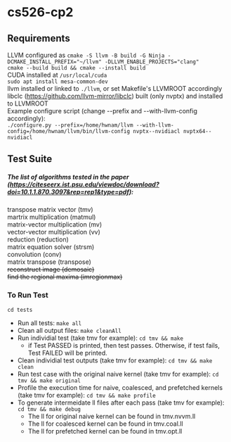 # cs526-cp2

## Requirements
LLVM configured as `cmake -S llvm -B build -G Ninja -DCMAKE_INSTALL_PREFIX="~/llvm" -DLLVM_ENABLE_PROJECTS="clang"`  
`cmake --build build && cmake --install build`    
CUDA installed at `/usr/local/cuda`  
`sudo apt install mesa-common-dev`  
llvm installed or linked to `./llvm`, or set Makefile's LLVMROOT accordingly  
libclc (https://github.com/llvm-mirror/libclc) built (only nvptx) and installed to LLVMROOT  
Example configure script (change --prefix and --with-llvm-config accordingly):  
`./configure.py --prefix=/home/hwnam/llvm --with-llvm-config=/home/hwnam/llvm/bin/llvm-config nvptx--nvidiacl nvptx64--nvidiacl`

## Test Suite
##### The list of algorithms tested in the paper (https://citeseerx.ist.psu.edu/viewdoc/download?doi=10.1.1.870.3097&rep=rep1&type=pdf):
transpose matrix vector (tmv)  
martrix multiplication (matmul)  
matrix-vector multiplication (mv)  
vector-vector multiplication (vv)  
reduction (reduction)  
matrix equation solver (strsm)  
convolution (conv)  
matrix transpose (transpose)  
~~reconstruct image (demosaic)~~ <br>
~~find the regional maxima (imregionmax)~~

### To Run Test
`cd tests`  
* Run all tests: `make all`  
* Clean all output files: `make cleanAll`  
* Run individial test (take tmv for example): `cd tmv && make`  
  * if Test PASSED is printed, then test passes. Otherwise, if test fails, Test FAILED will be printed.<br>
* Clean individial test outputs (take tmv for example): `cd tmv && make clean`
* Run test case with the original naive kernel (take tmv for example): `cd tmv && make original`
* Profile the execution time for naive, coalesced, and prefetched kernels (take tmv for example): `cd tmv && make profile`
* To generate intermeidate ll files after each pass (take tmv for example): `cd tmv && make debug`
  * The ll for original naive kernel can be found in tmv.nvvm.ll
  * The ll for coalesced kernel can be found in tmv.coal.ll
  * The ll for prefetched kernel can be found in tmv.opt.ll
